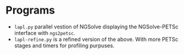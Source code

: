 # Programs

- `lapl.py` parallel vestion of NGSolve displaying the NGSolve-PETSc interface with `ngs2petsc`.
- `lapl-refine.py` is a refined version of the above. With more PETSc stages and timers for profiling purpuses. 
